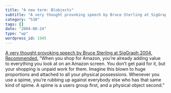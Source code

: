 ```yaml
---
title: "A new term: Blobjects"
subtitle: "A very thought provoking speech by Bruce Sterling at SigGraph 2004. Recommended."
category: "538"
tags: []
date: "2004-08-24"
type: "wp"
wordpress_id: 1945
---
```

[A very thought provoking speech by Bruce Sterling at SigGraph 2004. Recommended.](http://www.boingboing.net/images/blobjects.htm)
“When you shop for Amazon, you’re already adding value to everything you look at on an Amazon screen. You don’t get paid for it, but your shopping is unpaid work for them. Imagine this blown to huge proportions and attached to all your physical possessions. Whenever you use a spime, you’re rubbing up against everybody else who has that same kind of spime. A spime is a users group first, and a physical object second.”